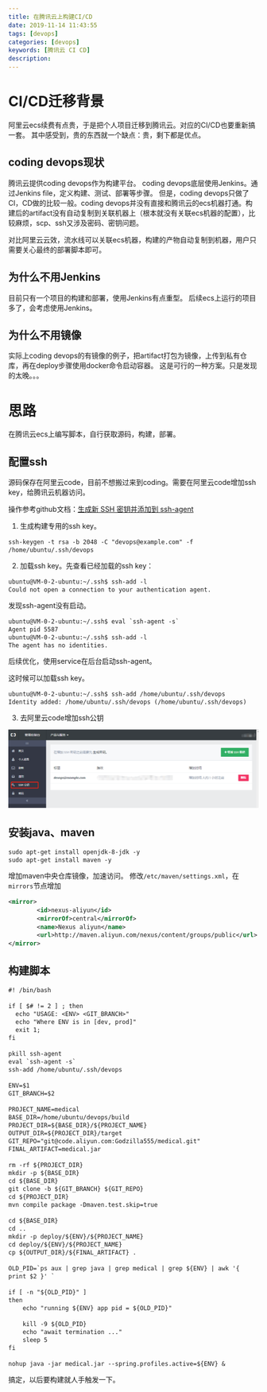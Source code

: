 ```yaml
---
title: 在腾讯云上构建CI/CD
date: 2019-11-14 11:43:55
tags: [devops]
categories: [devops]
keywords: [腾讯云 CI CD]
description: 
---
```


# CI/CD迁移背景

阿里云ecs续费有点贵，于是把个人项目迁移到腾讯云。对应的CI/CD也要重新搞一套。
其中感受到，贵的东西就一个缺点：贵，剩下都是优点。
<!-- more -->
## coding devops现状

腾讯云提供coding devops作为构建平台。
coding devops底层使用Jenkins。通过Jenkins file，定义构建、测试、部署等步骤。
但是，coding devops只做了CI，CD做的比较一般。coding devops并没有直接和腾讯云的ecs机器打通。构建后的artifact没有自动复制到关联机器上（根本就没有关联ecs机器的配置），比较麻烦，scp、ssh又涉及密码、密钥问题。

对比阿里云云效，流水线可以关联ecs机器，构建的产物自动复制到机器，用户只需要关心最终的部署脚本即可。

## 为什么不用Jenkins

目前只有一个项目的构建和部署，使用Jenkins有点重型。
后续ecs上运行的项目多了，会考虑使用Jenkins。

## 为什么不用镜像

实际上coding devops的有镜像的例子，把artifact打包为镜像，上传到私有仓库，再在deploy步骤使用docker命令启动容器。
这是可行的一种方案。只是发现的太晚。。。

# 思路

在腾讯云ecs上编写脚本，自行获取源码，构建，部署。

## 配置ssh

源码保存在阿里云code，目前不想搬过来到coding。需要在阿里云code增加ssh key，给腾讯云机器访问。

操作参考github文档：[生成新 SSH 密钥并添加到 ssh-agent](https://help.github.com/cn/github/authenticating-to-github/generating-a-new-ssh-key-and-adding-it-to-the-ssh-agent)

1. 生成构建专用的ssh key。
```
ssh-keygen -t rsa -b 2048 -C "devops@example.com" -f /home/ubuntu/.ssh/devops
```

2. 加载ssh key。先查看已经加载的ssh key：
```
ubuntu@VM-0-2-ubuntu:~/.ssh$ ssh-add -l
Could not open a connection to your authentication agent.
```
发现ssh-agent没有启动。
```
ubuntu@VM-0-2-ubuntu:~/.ssh$ eval `ssh-agent -s`
Agent pid 5587
ubuntu@VM-0-2-ubuntu:~/.ssh$ ssh-add -l
The agent has no identities.
```
后续优化，使用service在后台启动ssh-agent。

这时候可以加载ssh key。
```
ubuntu@VM-0-2-ubuntu:~/.ssh$ ssh-add /home/ubuntu/.ssh/devops
Identity added: /home/ubuntu/.ssh/devops (/home/ubuntu/.ssh/devops)
```

3. 去阿里云code增加ssh公钥



![aliyun-code-add-ssh-key.png](aliyun-code-add-ssh-key.png)




## 安装java、maven

```
sudo apt-get install openjdk-8-jdk -y
sudo apt-get install maven -y
```

增加maven中央仓库镜像，加速访问。
修改`/etc/maven/settings.xml`，在`mirrors`节点增加
```xml
<mirror>
        <id>nexus-aliyun</id>
        <mirrorOf>central</mirrorOf>
        <name>Nexus aliyun</name>
        <url>http://maven.aliyun.com/nexus/content/groups/public</url>
</mirror>
```


## 构建脚本

```
#! /bin/bash

if [ $# != 2 ] ; then
  echo "USAGE: <ENV> <GIT_BRANCH>"
  echo "Where ENV is in [dev, prod]"
  exit 1;
fi

pkill ssh-agent
eval `ssh-agent -s`
ssh-add /home/ubuntu/.ssh/devops

ENV=$1
GIT_BRANCH=$2

PROJECT_NAME=medical
BASE_DIR=/home/ubuntu/devops/build
PROJECT_DIR=${BASE_DIR}/${PROJECT_NAME}
OUTPUT_DIR=${PROJECT_DIR}/target
GIT_REPO="git@code.aliyun.com:Godzilla555/medical.git"
FINAL_ARTIFACT=medical.jar

rm -rf ${PROJECT_DIR}
mkdir -p ${BASE_DIR}
cd ${BASE_DIR}
git clone -b ${GIT_BRANCH} ${GIT_REPO}
cd ${PROJECT_DIR}
mvn compile package -Dmaven.test.skip=true

cd ${BASE_DIR}
cd ..
mkdir -p deploy/${ENV}/${PROJECT_NAME}
cd deploy/${ENV}/${PROJECT_NAME}
cp ${OUTPUT_DIR}/${FINAL_ARTIFACT} .

OLD_PID=`ps aux | grep java | grep medical | grep ${ENV} | awk '{ print $2 }' `

if [ -n "${OLD_PID}" ]
then
    echo "running ${ENV} app pid = ${OLD_PID}"

    kill -9 ${OLD_PID}
    echo "await termination ..."
    sleep 5
fi

nohup java -jar medical.jar --spring.profiles.active=${ENV} &
```

搞定，以后要构建就人手触发一下。
